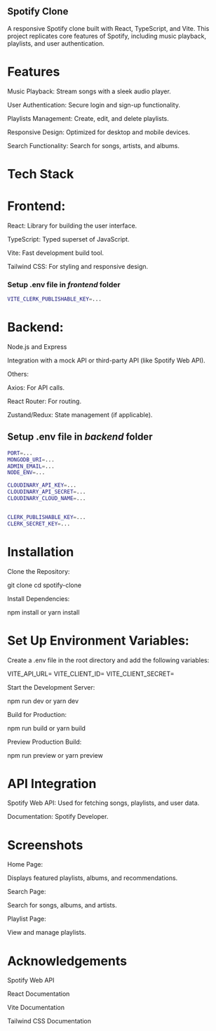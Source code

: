## Spotify Clone

A responsive Spotify clone built with React, TypeScript, and Vite. This project replicates core features of Spotify, including music playback, playlists, and user authentication.

# Features

Music Playback: Stream songs with a sleek audio player.

User Authentication: Secure login and sign-up functionality.

Playlists Management: Create, edit, and delete playlists.

Responsive Design: Optimized for desktop and mobile devices.

Search Functionality: Search for songs, artists, and albums.

# Tech Stack

# Frontend:

React: Library for building the user interface.

TypeScript: Typed superset of JavaScript.

Vite: Fast development build tool.

Tailwind CSS: For styling and responsive design.

### Setup .env file in _frontend_ folder

```bash
VITE_CLERK_PUBLISHABLE_KEY=...
```

# Backend:

Node.js and Express 

Integration with a mock API or third-party API (like Spotify Web API).

Others:

Axios: For API calls.

React Router: For routing.

Zustand/Redux: State management (if applicable).

## Setup .env file in _backend_ folder

```bash
PORT=...
MONGODB_URI=...
ADMIN_EMAIL=...
NODE_ENV=...

CLOUDINARY_API_KEY=...
CLOUDINARY_API_SECRET=...
CLOUDINARY_CLOUD_NAME=...


CLERK_PUBLISHABLE_KEY=...
CLERK_SECRET_KEY=...
```


# Installation

Clone the Repository:

git clone
cd spotify-clone

Install Dependencies:

npm install
 or
yarn install

# Set Up Environment Variables:
Create a .env file in the root directory and add the following variables:

VITE_API_URL=<your-api-url>
VITE_CLIENT_ID=<spotify-client-id>
VITE_CLIENT_SECRET=<spotify-client-secret>

Start the Development Server:

npm run dev  or
yarn dev

Build for Production:

npm run build
or
yarn build

Preview Production Build:

npm run preview
or
yarn preview


# API Integration

Spotify Web API: Used for fetching songs, playlists, and user data.

Documentation: Spotify Developer.

# Screenshots

Home Page:

Displays featured playlists, albums, and recommendations.

Search Page:

Search for songs, albums, and artists.

Playlist Page:

View and manage playlists.


# Acknowledgements

Spotify Web API

React Documentation

Vite Documentation

Tailwind CSS Documentation
